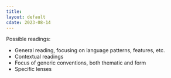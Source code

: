 ```yaml
---
title: 
layout: default
cdate: 2023-08-14
---
```


Possible readings:
- General reading, focusing on language patterns, features, etc.
- Contextual readings
- Focus of generic conventions, both thematic and form
- Specific lenses
